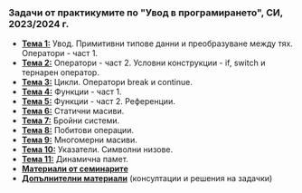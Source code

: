 ### Задачи от практикумите по "Увод в програмирането", СИ, 2023/2024 г.

- [**Тема 1:**](https://github.com/desiish/UP_Pract_2023_2024/blob/main/tasks_01.md) Увод. Примитивни типове данни и преобразуване между тях. Оператори - част 1.
- [**Тема 2:**](https://github.com/desiish/UP_Pract_2023_2024/blob/main/tasks_02.md) Оператори - част 2. Условни конструкции - if, switch и тернарен оператор.
- [**Тема 3:**](https://github.com/desiish/UP_Pract_2023_2024/blob/main/tasks_03.md) Цикли. Оператори break и continue.
- [**Тема 4:**](https://github.com/desiish/UP_Pract_2023_2024/blob/main/tasks_04.md) Функции - част 1.
- [**Тема 5:**](https://github.com/desiish/UP_Pract_2023_2024/blob/main/tasks_05.md) Функции - част 2. Референции.
- [**Тема 6:**](https://github.com/desiish/UP_Pract_2023_2024/blob/main/tasks_06.md) Статични масиви.
- [**Тема 7:**](https://github.com/desiish/UP_Pract_2023_2024/blob/main/tasks_07.md) Бройни системи.
- [**Тема 8:**](https://github.com/desiish/UP_Pract_2023_2024/blob/main/tasks_08.md) Побитови операции.
- [**Тема 9:**](https://github.com/desiish/UP_Pract_2023_2024/blob/main/tasks_09.md) Многомерни масиви.
- [**Тема 10:**](https://github.com/desiish/UP_Pract_2023_2024/blob/main/tasks_10.md) Указатели. Символни низове.
- [**Тема 11:**](https://github.com/desiish/UP_Pract_2023_2024/blob/main/tasks_11.md) Динамична памет.
- [**Материали от семинарите**](https://github.com/Angeld55/Introduction_to_programming_FMI)
- [**Допълнителни материали**](https://github.com/desiish/UP_Pract_2023_2024/tree/main/utils) (консултации и решения на задачки)
